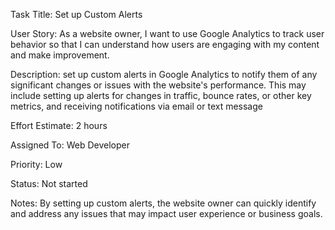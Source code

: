 Task Title: Set up Custom Alerts

User Story: As a website owner, I want to use Google Analytics to track user behavior  so that I can understand how 
users are engaging with my content and make improvement.

Description: set up custom alerts in Google Analytics to notify them of any significant changes or issues with the
website's performance. This may include setting up alerts for changes in traffic, bounce rates, or other key metrics, 
and receiving notifications via email or text message

Effort Estimate: 2 hours

Assigned To: Web Developer

Priority: Low

Status: Not started

Notes: By setting up custom alerts, the website owner can quickly identify and address any issues that may impact user 
experience or business goals.